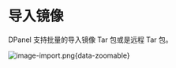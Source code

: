 # 导入镜像

DPanel 支持批量的导入镜像 Tar 包或是远程 Tar 包。

![image-import.png](https://cdn.w7.cc/dpanel/image-import.png){data-zoomable}